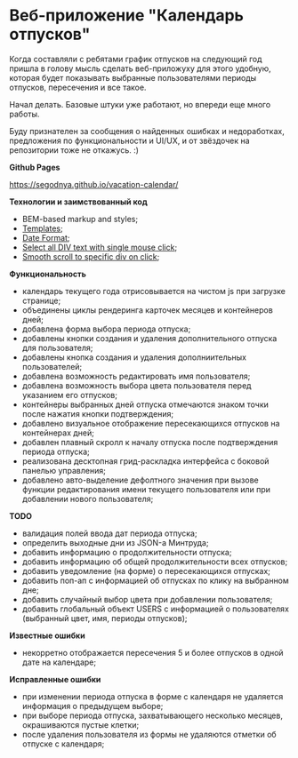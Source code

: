 # Веб-приложение "Календарь отпусков"

Когда составляли с ребятами график отпусков на следующий год пришла в голову мысль сделать веб-приложуху для этого удобную, которая будет показывать выбранные пользователями периоды отпусков, пересечения и все такое.

Начал делать. Базовые штуки уже работают, но впереди еще много работы.

Буду признателен за сообщения о найденных ошибках и недоработках, предложения по функциональности и UI/UX, и от звёздочек на репозитории тоже не откажусь. :)

**Github Pages**

https://segodnya.github.io/vacation-calendar/

**Технологии и заимствованный код**

- BEM-based markup and styles;
- [Templates](https://developer.mozilla.org/en-US/docs/Web/HTML/Element/template);
- [Date Format](https://developer.mozilla.org/en-US/docs/Web/JavaScript/Reference/Global_Objects/Date);
- [Select all DIV text with single mouse click](https://stackoverflow.com/a/72024553/16375377);
- [Smooth scroll to specific div on click](https://stackoverflow.com/a/68811921/16375377);

**Функциональность**

- календарь текущего года отрисовывается на чистом js при загрузке странице;
- объединены циклы рендеринга карточек месяцев и контейнеров дней;
- добавлена форма выбора периода отпуска;
- добавлены кнопки создания и удаления дополнительного отпуска для пользователя;
- добавлены кнопка создания и удаления дополниительных пользователей;
- добавлена возможность редактировать имя пользователя;
- добавлена возможность выбора цвета пользователя перед указанием его отпусков;
- контейнеры выбранных дней отпуска отмечаются знаком точки после нажатия кнопки подтверждения;
- добавлено визуальное отображение пересекающихся отпусков на контейнерах дней;
- добавлен плавный скролл к началу отпуска после подтверждения периода отпуска;
- реализована десктопная грид-раскладка интерфейса с боковой панелью управления;
- добавлено авто-выделение дефолтного значения при вызове функции редактирования имени текущего пользователя или при добавлении нового пользователя;

**TODO**

- валидация полей ввода дат периода отпуска;
- определить выходные дни из JSON-а Минтруда;
- добавить информацию о продолжительности отпуска;
- добавить информацию об общей продолжительности всех отпусков;
- добавить уведомление (на форме) о пересекающихся отпусках;
- добавить поп-ап с информацией об отпусках по клику на выбранном дне;
- добавить случайный выбор цвета при добавлении пользователя;
- добавить глобальный объект USERS с информацией о пользователях (выбранный цвет, имя, периоды отпусков);

**Известные ошибки**

- некорретно отображается пересечения 5 и более отпусков в одной дате на календаре;

**Исправленные ошибки**

- при изменении периода отпуска в форме с календаря не удаляется информация о предыдущем выборе;
- при выборе периода отпуска, захватывающего несколько месяцев, окрашиваются пустые клетки;
- после удаления пользователя из формы не удаляются отметки об отпуске с календаря;
